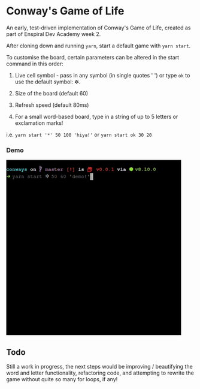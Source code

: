 # Conway's Game of Life

An early, test-driven implementation of Conway's Game of Life, created as part of Enspiral Dev Academy week 2.

After cloning down and running `yarn`, start a default game with `yarn start`.

To customise the board, certain parameters can be altered in the start command in this order:

1. Live cell symbol - pass in any symbol (in single quotes ' ') or type `ok` to use the default symbol: ✼.

2. Size of the board (default 60)

3. Refresh speed (default 80ms)

4. For a small word-based board, type in a string of up to 5 letters or exclamation marks!

i.e. `yarn start '*' 50 100 'hiya!'` or `yarn start ok 30 20` 

### Demo

![Conways Demo Screenshot](conways.gif)

## Todo

Still a work in progress, the next steps would be improving / beautifying the word and letter functionality, refactoring code, and attempting to rewrite the game without quite so many for loops, if any! 